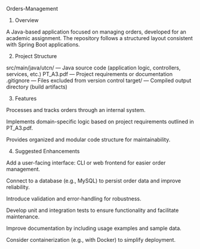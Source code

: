 Orders-Management

1. Overview
 
A Java-based application focused on managing orders, developed for an academic assignment. The repository follows a structured layout consistent with Spring Boot applications.

2. Project Structure

src/main/java/utcn/        — Java source code (application logic, controllers, services, etc.)
PT_A3.pdf                  — Project requirements or documentation
.gitignore                 — Files excluded from version control
target/                    — Compiled output directory (build artifacts)

3. Features
   
Processes and tracks orders through an internal system.

Implements domain-specific logic based on project requirements outlined in PT_A3.pdf.

Provides organized and modular code structure for maintainability.

4. Suggested Enhancements
   
Add a user-facing interface: CLI or web frontend for easier order management.

Connect to a database (e.g., MySQL) to persist order data and improve reliability.

Introduce validation and error-handling for robustness.

Develop unit and integration tests to ensure functionality and facilitate maintenance.

Improve documentation by including usage examples and sample data.

Consider containerization (e.g., with Docker) to simplify deployment.
